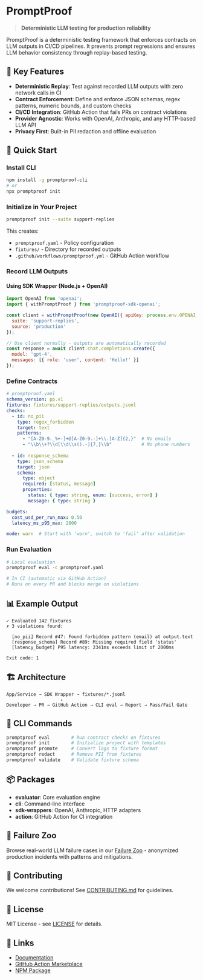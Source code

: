 # PromptProof

> **Deterministic LLM testing for production reliability**

PromptProof is a deterministic testing framework that enforces contracts on LLM outputs in CI/CD pipelines. It prevents prompt regressions and ensures LLM behavior consistency through replay-based testing.

## 🎯 Key Features

- **Deterministic Replay**: Test against recorded LLM outputs with zero network calls in CI
- **Contract Enforcement**: Define and enforce JSON schemas, regex patterns, numeric bounds, and custom checks
- **CI/CD Integration**: GitHub Action that fails PRs on contract violations
- **Provider Agnostic**: Works with OpenAI, Anthropic, and any HTTP-based LLM API
- **Privacy First**: Built-in PII redaction and offline evaluation

## 🚀 Quick Start

### Install CLI

```bash
npm install -g promptproof-cli
# or
npx promptproof init
```

### Initialize in Your Project

```bash
promptproof init --suite support-replies
```

This creates:
- `promptproof.yaml` - Policy configuration
- `fixtures/` - Directory for recorded outputs
- `.github/workflows/promptproof.yml` - GitHub Action workflow

### Record LLM Outputs

#### Using SDK Wrapper (Node.js + OpenAI)

```javascript
import OpenAI from 'openai';
import { withPromptProof } from 'promptproof-sdk-openai';

const client = withPromptProof(new OpenAI({ apiKey: process.env.OPENAI_API_KEY }), {
  suite: 'support-replies',
  source: 'production'
});

// Use client normally - outputs are automatically recorded
const response = await client.chat.completions.create({
  model: 'gpt-4',
  messages: [{ role: 'user', content: 'Hello!' }]
});
```

### Define Contracts

```yaml
# promptproof.yaml
schema_version: pp.v1
fixtures: fixtures/support-replies/outputs.jsonl
checks:
  - id: no_pii
    type: regex_forbidden
    target: text
    patterns:
      - "[A-Z0-9._%+-]+@[A-Z0-9.-]+\\.[A-Z]{2,}"  # No emails
      - "\\b\\+?\\d[\\d\\s().-]{7,}\\b"           # No phone numbers
  
  - id: response_schema
    type: json_schema
    target: json
    schema:
      type: object
      required: [status, message]
      properties:
        status: { type: string, enum: [success, error] }
        message: { type: string }

budgets:
  cost_usd_per_run_max: 0.50
  latency_ms_p95_max: 2000

mode: warn  # Start with 'warn', switch to 'fail' after validation
```

### Run Evaluation

```bash
# Local evaluation
promptproof eval -c promptproof.yaml

# In CI (automatic via GitHub Action)
# Runs on every PR and blocks merge on violations
```

## 📊 Example Output

```
✓ Evaluated 142 fixtures
✗ 3 violations found:

  [no_pii] Record #47: Found forbidden pattern (email) at output.text
  [response_schema] Record #89: Missing required field 'status'
  [latency_budget] P95 latency: 2341ms exceeds limit of 2000ms

Exit code: 1
```

## 🏗️ Architecture

```
App/Service → SDK Wrapper → fixtures/*.jsonl
                    ↓
Developer → PR → GitHub Action → CLI eval → Report → Pass/Fail Gate
```

## 🔧 CLI Commands

```bash
promptproof eval        # Run contract checks on fixtures
promptproof init        # Initialize project with templates
promptproof promote     # Convert logs to fixture format
promptproof redact      # Remove PII from fixtures
promptproof validate    # Validate fixture schema
```

## 📦 Packages

- **evaluator**: Core evaluation engine
- **cli**: Command-line interface
- **sdk-wrappers**: OpenAI, Anthropic, HTTP adapters
- **action**: GitHub Action for CI integration

## 🎪 Failure Zoo

Browse real-world LLM failure cases in our [Failure Zoo](./zoo) - anonymized production incidents with patterns and mitigations.

## 🤝 Contributing

We welcome contributions! See [CONTRIBUTING.md](./CONTRIBUTING.md) for guidelines.

## 📄 License

MIT License - see [LICENSE](./LICENSE) for details.

## 🔗 Links

- [Documentation](https://promptproof.dev/docs)
- [GitHub Action Marketplace](https://github.com/marketplace/actions/promptproof)
- [NPM Package](https://www.npmjs.com/package/promptproof-cli)
